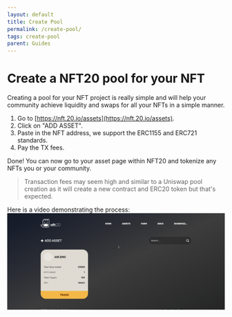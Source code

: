 ```yaml
---
layout: default
title: Create Pool
permalink: /create-pool/
tags: create-pool
parent: Guides
---
```


# Create a NFT20 pool for your NFT

Creating a pool for your NFT project is really simple and will help your community achieve liquidity and swaps for all your NFTs in a simple manner.

1. Go to [https://nft.20.io/assets](https://nft.20.io/assets).
1. Click on "ADD ASSET".
1. Paste in the NFT address, we support the ERC1155 and ERC721 standards.
1. Pay the TX fees.

Done! You can now go to your asset page within NFT20 and tokenize any NFTs you or your community.

> Transaction fees may seem high and similar to a Uniswap pool creation as it will create a new contract and ERC20 token but that's expected.

Here is a video demonstrating the process:
![Create a pool](/assets/img/create-exchange.gif "Create Pool")
